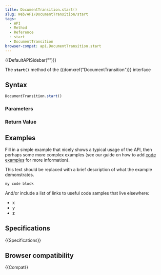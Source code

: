 ```yaml
---
title: DocumentTransition.start()
slug: Web/API/DocumentTransition/start
tags:
  - API
  - Method
  - Reference
  - start
  - DocumentTransition
browser-compat: api.DocumentTransition.start
---
```

{{DefaultAPISidebar("")}}

The **`start()`** method of the {{domxref("DocumentTransition")}} interface 

## Syntax

```js
DocumentTransition.start()
```

### Parameters



### Return Value



## Examples

Fill in a simple example that nicely shows a typical usage of the API, then perhaps some more complex examples (see our guide on how to add [code examples](/en-US/docs/MDN/Contribute/Structures/Code_examples) for more information).

This text should be replaced with a brief description of what the example demonstrates.

```js
my code block
```

And/or include a list of links to useful code samples that live elsewhere:

*   x
*   y
*   z

## Specifications

{{Specifications}}

## Browser compatibility

{{Compat}}


